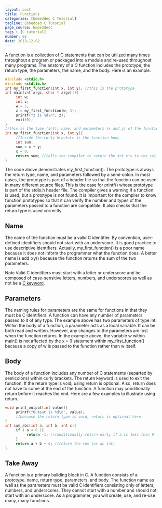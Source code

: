 ```yaml
---
layout: post
title: Functions
categories: [Embedded C Tutorial]
tagline: Embedded C Tutorial
page_source: EmbeddedC
tags : [C tutorial]
number: 02
date: 2013-12-02
---
```


A function is a collection of C statements that can be utilized many times throughout a program or packaged into a module and re-used throughout many programs. The anatomy of a C function includes the prototype, the return type, the parameters, the name, and the body. Here is an example:

```c++
#include <stdio.h>
#include <stdlib.h>
int my_first_function(int x, int y); //this is the prototype
int main(int argc, char * argv[]){
     int w;
     int z;
     w = 5;
     z = my_first_function(w, 3);
     printf("z is %d\n", z);
     exit(0);
}
//this is the type (int), name, and parameters (x and y) of the function
int my_first_function(int x, int y){
     //Inside the curly brackets is the function body
     int sum;
     sum = x + y;
     x = 0;
     return sum; //tells the compiler to return the int x+y to the caller
}
```

The code above demonstrates my_first_function(). The prototype is always the return type, name, and parameters followed by a semi-colon. In most cases, the prototype is part of a header file so that the function can be used in many different source files. This is the case for printf() whose prototype is part of the stdio.h header file. The compiler gives a warning if a function is used, but a prototype is not found. It is important for the compiler to know function prototypes so that it can verify the number and types of the parameters passed to a function are compatible. It also checks that the return type is used correctly.

## Name

The name of the function must be a valid C identifier. By convention, user-defined identifiers should not start with an underscore. It is good practice to use descriptive identifiers. Actually, my_first_function() is a poor name because it does not inform the programmer what the function does. A better name is add_xy() because the function returns the sum of the two parameters.

<div class="alert alert-info"><span class="label label-danger">Note</span> Valid C identifiers must start with a letter or
underscore and be composed of case-sensitive letters, numbers, and underscores as
well as not be a <a href="{% post_url 2013-12-10-Embedded-C-Tutorial-Keyword-Reference %}">C keyword</a>.</div>

## Parameters

The naming rules for parameters are the same for functions in that they must be C identifiers. A function can have any number of parameters passed to it of any type. The example above has two parameters of type int. Within the body of a function, a parameter acts as a local variable. It can be both read and written. However, any changes to the parameters are lost when the function returns. In the example above, the variable w within main() is not affected by the x = 0 statement within my_first_function() because a copy of w is passed to the function rather than w itself.

## Body

The body of a function includes any number of C statements (separted by semicolons) within curly brackets. The return keyword is used to exit the function. If the return type is void, using return is optional. Also, return does not have to come at the end of the function. A function may conditionally return before it reaches the end. Here are a few examples to illustrate using return.

```c++
void print_output(int value){
     printf("Output is %d\n", value);
     //because the return type is void, return is optional here
}
int sum_abc(int a, int b, int c){
     if ( a < 0 ){
          return -1; //conditionally return early if a is less than 0
     }
     return a + b + c; //return the sum (as an int)
}
```    

## Take Away

A function is a primary building block in C. A function consists of a prototype, name, return type, parameters, and body. The function name as well as the parameters must be valid C identifiers consisting only of letters, numbers, and underscores. They cannot start with a number and should not start with an underscore. As a programmer, you will create, use, and re-use many, many functions.
